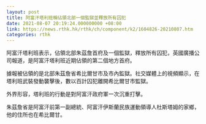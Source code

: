 ```yaml
---
layout: post
title: 阿富汗塔利班稱佔領北部一個監獄並釋放所有囚犯
date: 2021-08-07 20:19:24.000000000 +08:00
link: https://news.rthk.hk/rthk/ch/component/k2/1604826-20210807.htm
categories: rthk
---
```


阿富汗塔利班表示，佔領北部朱茲詹首府及一個監獄，釋放所有囚犯，英國廣播公司報道，是阿富汗塔利班近期佔領的第二個地方首府。

據報被佔領的是北部朱茲詹省希比爾甘市及市內監獄。社交媒體上的視頻顯示，在塔利班武裝發動襲擊後，數以百計囚犯離開希比爾甘市監獄。

外界形容，塔利班的行動是對阿富汗政府軍一次沉重打擊。

朱茲詹省是阿富汗前第一副總統、阿富汗伊斯蘭民族運動領導人杜斯塔姆的家鄉，他的住所也在希比爾甘。
